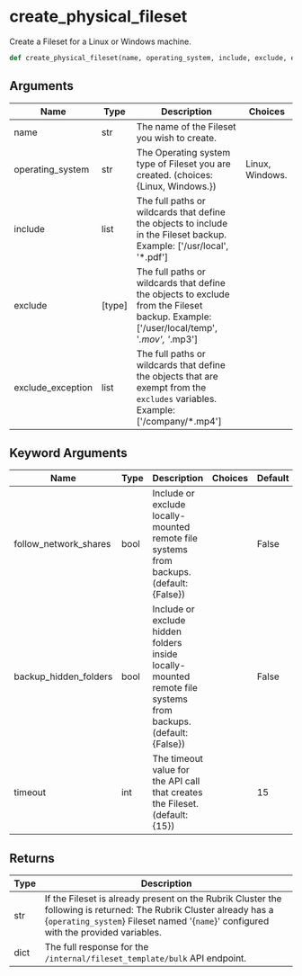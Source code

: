 # create_physical_fileset

Create a Fileset for a Linux or Windows machine.
```py
def create_physical_fileset(name, operating_system, include, exclude, exclude_exception, follow_network_shares=False, backup_hidden_folders=False, timeout=15)
```

## Arguments
| Name        | Type | Description                                                                 | Choices |
|-------------|------|-----------------------------------------------------------------------------|---------|
| name  | str  | The name of the Fileset you wish to create. |         |
| operating_system  | str  | The Operating system type of Fileset you are created. (choices: {Linux, Windows.}) |    Linux, Windows.     |
| include  | list  | The full paths or wildcards that define the objects to include in the Fileset backup. Example: ['/usr/local', '*.pdf'] |         |
| exclude  | [type]  | The full paths or wildcards that define the objects to exclude from the Fileset backup. Example: ['/user/local/temp', '*.mov', '*.mp3'] |         |
| exclude_exception  | list  | The full paths or wildcards that define the objects that are exempt from the `excludes` variables.  Example: ['/company/*.mp4'] |         |
## Keyword Arguments
| Name        | Type | Description                                                                 | Choices | Default |
|-------------|------|-----------------------------------------------------------------------------|---------|---------|
| follow_network_shares  | bool  | Include or exclude locally-mounted remote file systems from backups. (default: {False}) |         |    False     |
| backup_hidden_folders  | bool  | Include or exclude hidden folders inside locally-mounted remote file systems from backups. (default: {False}) |         |    False     |
| timeout  | int  | The timeout value for the API call that creates the Fileset. (default: {15}) |         |    15     |

## Returns
| Type | Description                                                                                   |
|------|-----------------------------------------------------------------------------------------------|
| str  | If the Fileset is already present on the Rubrik Cluster the following is returned: The Rubrik Cluster already has a {`operating_system`} Fileset named '{`name`}' configured with the provided variables. |
| dict  | The full response for the `/internal/fileset_template/bulk` API endpoint. |
